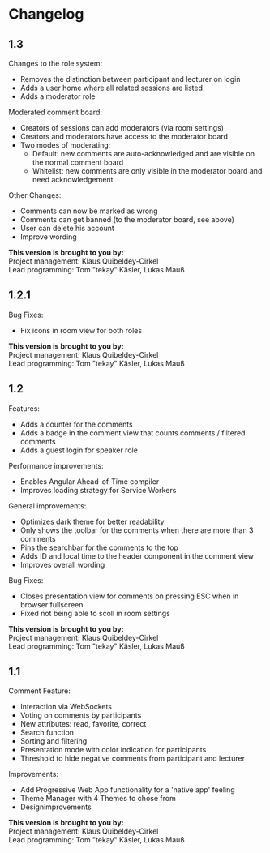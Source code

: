 # Changelog

## 1.3
Changes to the role system:
* Removes the distinction between participant and lecturer on login
* Adds a user home where all related sessions are listed
* Adds a moderator role

Moderated comment board:
* Creators of sessions can add moderators (via room settings)
* Creators and moderators have access to the moderator board
* Two modes of moderating:
  * Default: new comments are auto-acknowledged and are visible on the normal comment board
  * Whitelist: new comments are only visible in the moderator board and need acknowledgement

Other Changes:
* Comments can now be marked as wrong
* Comments can get banned (to the moderator board, see above)
* User can delete his account
* Improve wording

**This version is brought to you by:**  
Project management: Klaus Quibeldey-Cirkel  
Lead programming: Tom "tekay" Käsler, Lukas Mauß  

## 1.2.1
Bug Fixes:
* Fix icons in room view for both roles

**This version is brought to you by:**  
Project management: Klaus Quibeldey-Cirkel  
Lead programming: Tom "tekay" Käsler, Lukas Mauß  

## 1.2
Features:  
* Adds a counter for the comments  
* Adds a badge in the comment view that counts comments / filtered comments  
* Adds a guest login for speaker role  

Performance improvements:  
* Enables Angular Ahead-of-Time compiler  
* Improves loading strategy for Service Workers  

General improvements:  
* Optimizes dark theme for better readability  
* Only shows the toolbar for the comments when there are more than 3 comments  
* Pins the searchbar for the comments to the top  
* Adds ID and local time to the header component in the comment view  
* Improves overall wording  

Bug Fixes:  
* Closes presentation view for comments on pressing ESC when in browser fullscreen  
* Fixed not being able to scoll in room settings  

**This version is brought to you by:**  
Project management: Klaus Quibeldey-Cirkel  
Lead programming: Tom "tekay" Käsler, Lukas Mauß  

## 1.1
Comment Feature:  
* Interaction via WebSockets  
* Voting on comments by participants  
* New attributes: read, favorite, correct  
* Search function  
* Sorting and filtering  
* Presentation mode with color indication for participants  
* Threshold to hide negative comments from participant and lecturer  

Improvements:  
* Add Progressive Web App functionality for a 'native app' feeling  
* Theme Manager with 4 Themes to chose from  
* Designimprovements  

**This version is brought to you by:**  
Project management: Klaus Quibeldey-Cirkel  
Lead programming: Tom "tekay" Käsler, Lukas Mauß  
